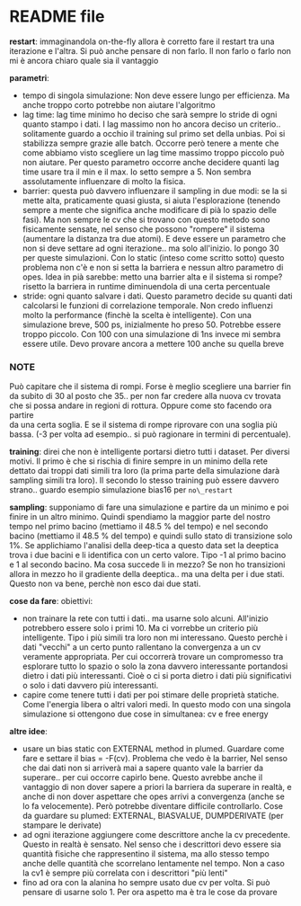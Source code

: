 # README file  

**restart**: immaginandola on-the-fly allora è corretto fare il restart tra una iterazione e l'altra. Si può anche pensare di non farlo. Il non farlo o farlo non mi è ancora chiaro quale sia il vantaggio

**parametri**:
- tempo di singola simulazione: Non deve essere lungo per efficienza. Ma anche troppo corto potrebbe non aiutare l'algoritmo
- lag time: lag time minimo ho deciso che sarà sempre lo stride di ogni quanto stampo i dati. I lag massimo non ho ancora deciso un criterio.. solitamente guardo a occhio il training sul primo set della unbias. Poi si stabilizza sempre grazie alle batch. Occorre però tenere a mente che come abbiamo visto scegliere un lag time massimo troppo piccolo può non aiutare. Per questo parametro occorre anche decidere quanti lag time usare tra il min e il max. Io setto sempre a 5. Non sembra assolutamente influenzare di molto la fisica.  
- barrier: questa può davvero influenzare il sampling in due modi: se la si mette alta, praticamente quasi giusta, si aiuta l'esplorazione (tenendo sempre a mente che significa anche modificare di pià lo spazio delle fasi). Ma non sempre le cv che si trovano con questo metodo sono fisicamente sensate, nel senso che possono "rompere" il sistema (aumentare la distanza tra due atomi). E deve essere un parametro che non si deve settare ad ogni iterazione.. ma solo all'inizio. Io pongo 30 per queste simulazioni. Con lo static (inteso come scritto sotto) questo problema non c'è e non si setta la barriera e nessun altro parametro di opes. Idea in pià sarebbe: metto una barrier alta e il sistema si rompe? risetto la barriera in runtime diminuendola di una certa percentuale
- stride: ogni quanto salvare i dati. Questo parametro decide su quanti dati calcolarsi le funzioni di correlazione temporale. Non credo influenzi molto la performance (finchè la scelta è intelligente). Con una simulazione breve, 500 ps, inizialmente ho preso 50. Potrebbe essere troppo piccolo. Con 100 con una simulazione di 1ns invece mi sembra essere utile. Devo provare ancora a mettere 100 anche su quella breve
### NOTE  
Può capitare che il sistema di rompi. Forse è meglio scegliere una barrier fin da subito di 30 al posto che 35.. 
per non far credere alla nuova cv trovata che si possa andare in regioni di rottura. Oppure come sto facendo ora partire  
da una certa soglia. E se il sistema di rompe riprovare con una soglia più bassa. (-3 per volta ad esempio.. si può ragionare in 
termini di percentuale).  
  
**training**: direi che non è intelligente portarsi dietro tutti i dataset. Per diversi motivi. Il primo è che si rischia di finire  sempre in un minimo della rete dettato dai troppi dati simili tra loro (la prima parte della simulazione darà sampling simili tra loro). Il secondo lo stesso training può essere davvero strano.. guardo esempio simulazione bias16 per `no\_restart`  
  
**sampling**: supponiamo di fare una simulazione e partire da un minimo e poi finire in un altro minimo. Quindi spendiamo la maggior parte del nostro tempo nel primo bacino (mettiamo il 48.5 % del tempo) e nel secondo bacino (mettiamo il 48.5 % del tempo) e quindi sullo stato di transizione solo 1%.
Se applichiamo l'analisi della deep-tica a questo data set la deeptica trova i due bacini e li identifica con un certo valore. Tipo -1 al primo bacino e 1 al secondo bacino. Ma cosa succede li in mezzo? Se non ho transizioni allora in mezzo ho il gradiente della deeptica.. ma una delta per i due stati. Questo non va bene, perchè non esco dai due stati.  
  
**cose da fare**: obiettivi:
-   non trainare la rete con tutti i dati.. ma usarne solo alcuni. All'inizio potrebbero essere solo i primi 10. Ma ci vorrebbe un criterio più intelligente. Tipo i più simili tra loro non mi interessano. Questo perchè i dati "vecchi" a un certo punto rallentano la convergenza a un cv veramente appropriata. Per cui occorrerà trovare un compromesso tra esplorare tutto lo spazio o solo la zona davvero interessante portandosi dietro i dati più interessanti. Cioè o ci si porta dietro i dati più significativi o solo i dati davvero più interessanti.  
-   capire come tenere tutti i dati per poi stimare delle proprietà statiche. Come l'energia libera o altri valori medi. In questo modo con una singola simulazione si ottengono due cose in simultanea: cv e free energy   

**altre idee**: 
- usare un bias static con EXTERNAL method in plumed. Guardare come fare e settare il bias = -F(cv). Problema che vedo è la barrier, Nel senso che dai dati non si arriverà mai a sapere quanto vale la barrier da superare.. per cui occorre capirlo bene. Questo avrebbe anche il vantaggio di non dover sapere a priori la barriera da superare in realtà, e anche di non dover aspettare che opes arrivi a convergenza (anche se lo fa velocemente). Però potrebbe diventare difficile controllarlo. Cose da guardare su plumed: EXTERNAL, BIASVALUE, DUMPDERIVATE (per stampare le derivate)
-  ad ogni iterazione aggiungere come descrittore anche la cv precedente. Questo in realtà è sensato. Nel senso che i descrittori devo essere sia quantità fisiche che rappresentino il sistema, ma allo stesso tempo anche delle quantità che scorrelano lentamente nel tempo. Non a caso la cv1 è sempre più correlata con i descrittori "più lenti"
- fino ad ora con la alanina ho sempre usato due cv per volta. Si può pensare di usarne solo 1. Per ora aspetto ma è tra le cose da provare